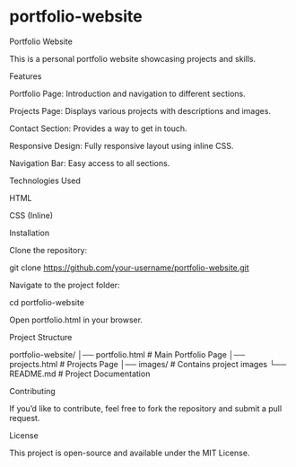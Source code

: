 # portfolio-website
Portfolio Website

This is a personal portfolio website showcasing projects and skills.

Features

Portfolio Page: Introduction and navigation to different sections.

Projects Page: Displays various projects with descriptions and images.

Contact Section: Provides a way to get in touch.

Responsive Design: Fully responsive layout using inline CSS.

Navigation Bar: Easy access to all sections.

Technologies Used

HTML

CSS (Inline)

Installation

Clone the repository:

git clone https://github.com/your-username/portfolio-website.git

Navigate to the project folder:

cd portfolio-website

Open portfolio.html in your browser.

Project Structure

portfolio-website/
│── portfolio.html   # Main Portfolio Page
│── projects.html    # Projects Page
│── images/          # Contains project images
└── README.md        # Project Documentation

Contributing

If you’d like to contribute, feel free to fork the repository and submit a pull request.

License

This project is open-source and available under the MIT License.

